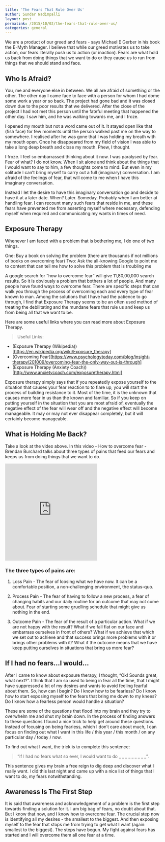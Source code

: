 ```yaml
---
title: 'The Fears That Rule Over Us'
author: Sundar Nadimpalli
layout: post
permalink: /2015/10/02/the-fears-that-rule-over-us/
categories: general
---
```


We are a product of our greed and fears - says Michael E Gerber in his book the E-Myth Manager. I believe that while our greed motivates us to take action, our fears literally push us to action (or inaction). Fears are what hold us back from doing things that we want to do or they cause us to run from things that we should stand and face. 

## Who Is Afraid?

You, me and everyone else in between. We all are afraid of something or the other. The other day I came face to face with a person for whom I had dome some work a year or so back. The project had gone bad and it was closed down due to the poor results that we delivered. After the close of the project I had not met this person until the fateful meeting that happened the other day. I saw him, and he was walking towards me, and I froze. 

I opened my mouth but not a word came out of it. It stayed open like that (fish face) for few moments until the person walked past me on the way to somewhere. I realised after he was gone that I was holding my breath with my mouth open. Once he disappeared from my field of vision I was able to take a long deep breath and close my mouth. Phew, I thought. 

I froze. I feel so embarrassed thinking about it now. I was paralysed by fear. Fear of what? I do not know. When I sit alone and think about the things that I would want to say to him, a few thoughts come to mind. But even in my solitude I can’t bring myself to carry out a full (imaginary) conversation. I am afraid of the feelings of fear, that will come to me when I have this imaginary conversation. 

Instead I let the desire to have this imaginary conversation go and decide to have it at a later date. When? Later. Someday. Probably when I am better at handling fear. I can recount many such fears that reside in me, and these fears have prevented me from asserting myself where necessary, defending myself when required and communicating my wants in times of need. 

## Exposure Therapy

Whenever I am faced with a problem that is bothering me, I do one of two things. 

One: Buy a book on solving the problem (there are thousands if not millions of books on overcoming fear) 
Two: Ask the all-knowing Google to point me to content that can tell me how to solve this problem that is troubling me

A google search for “how to overcome fear” will give 11,80,00,000 search results. So it is obviously a problem that bothers a lot of people. And many people have found ways to overcome fear. There are specific steps that can walk you through the process of overcoming each and every type of fear known to man. Among the solutions that I have had the patience to go through, I find that Exposure Therapy seems to be an often used method of treating the debilitating and the mundane fears that rule us and keep us from being all that we want to be.  

Here are some useful links where you can read more about Exposure Therapy. 

>Useful Links: 
- (Exposure Therapy (Wikipedia))[https://en.wikipedia.org/wiki/Exposure_therapy]
- (Overcoming Fear)[https://www.psychologytoday.com/blog/insight-therapy/201009/overcoming-fear-the-only-way-out-is-through]
- (Exposure Therapy (Anxiety Coach))[http://www.anxietycoach.com/exposuretherapy.html]

Exposure therapy simply says that if you repeatedly expose yourself to the situation that causes your fear reaction to to flare up, you will start the process of building resistance to it. Most of the time, it is the unknown that causes more fear in us than the known and familiar. So if you keep on putting yourself in the situation that you are most afraid of, eventually the negative effect of the fear will wear off and the negative effect will become manageable. It may or may not ever disappear completely, but it will certainly become manageable. 


## What is Holding Me Back?

Take a look at the video above. In this video - How to overcome fear - Brendan Burchard talks about three types of pains that feed our fears and keeps us from doing things that we want to do. 

<iframe width=“100%” height="315" src="https://www.youtube.com/embed/SUEK9Sab4Vs" frameborder="0" allowfullscreen></iframe>

### The three types of pains are: 

1. Loss Pain - The fear of loosing what we have now. It can be a comfortable position, a non-challenging environment, the status-quo. 

2. Process Pain - The fear of having to follow a new process, a fear of changing habits and our daily routine for an outcome that may not come about. Fear of starting some gruelling schedule that might give us nothing in the end. 

3. Outcome Pain - The fear of the result of a particular action. What if we are not happy with the result? What if we fall flat on our face and embarrass ourselves in front of others? What if we achieve that which we set out to achieve and that success brings more problems with it or brings other problems with it? What if the outcome means that we have keep putting ourselves in situations that bring us more fear? 


## If I had no fears…I would…

After I came to know about exposure therapy, I thought, “Ok! Sounds great, what next?”. I think that I am so used to being in fear all the time, that I might have suppressed a lot of my desires and wants to avoid feeling fearful about them. So, how can I begin? Do I know how to be fearless? Do I know how to start exposing myself to the fears that bring me down to my knees? Do I know how a fearless person would handle a situation? 

These are some of the questions that flood into my brain and they try to overwhelm me and shut my brain down. In the process of finding answers to these questions I found a nice trick to help get around these questions. Instead of focusing on being fearless, which I don’t care about much, I can focus on finding out what I want in this life / this year / this month / on any particular day / today / now. 

To find out what I want, the trick is to complete this sentence: 

> “If I had no fears what so ever, I would want to do _ _ _ _ _ _ _ _ _”. 

This sentence gives my brain a free reign to dig deep and discover what I really want. I did this last night and came up with a nice list of things that I want to do, my fears notwithstanding. 

## Awareness Is The First Step

It is said that awareness and acknowledgement of a problem is the first step towards finding a solution for it. I am big bag of fears, no doubt about that. But I know that now, and I know how to overcome fear. The crucial step now is identifying all my desires - the smallest to the biggest. And then exposing myself to the fear that stops me from trying to get what I want (again smallest to the biggest). The steps have begun. My fight against fears has started and I will overcome them all one fear at a time.
